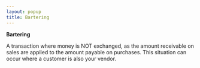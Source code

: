 ```yaml
---
layout: popup
title: Bartering
---
```



**Bartering**


A transaction where money is NOT exchanged, as the amount receivable on sales are applied to the amount payable on purchases. This situation can occur where a customer is also your vendor.
